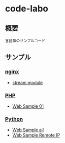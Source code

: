 # code-labo


## 概要

```
言語毎のサンプルコード
```

## サンプル

### [nginx](./nginx)

+ [stream module](./nginx/stream)

### [PHP](./php)

+ [Web Sample 01](./php/web-sample-01)

### [Python](./python)

+ [Web Sample all](./python/web-sample-all)
+ [Web Sample Remote IP](./python/web-sample-remoteip)
